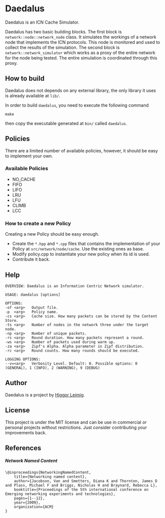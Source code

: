 # Daedalus
Daedalus is an ICN Cache Simulator.

Daedalus has two basic building blocks. The first block is `network::node::network_node` class. It simulates the workings of a network node that implements the ICN protocols. This node is monitored and used to collect the results of the simulation. The second block is `network::network_simulator` which works as a proxy of the entire network for the node being tested. The entire simulation is coordinated through this proxy.

## How to build

Daedalus does not depends on any external library, the only library it uses is already available at `lib/`.

In order to build `daedalus`, you need to execute the following command

```
make
```

then copy the executable generated at `bin/` called `daedalus`.

## Policies

There are a limited number of available policies, however, it should be easy to implement your own.

### Available Policies

- NO_CACHE
- FIFO
- LIFO
- LRU
- LFU
- CLIMB
- LCC

### How to create a new Policy

Creating a new Policy should be easy enough.

- Create the `*.hpp` and `*.cpp` files that contains the implementation of your Policy at `src/network/node/cache`. Use the existing ones as base.
- Modify policy.cpp to instantiate your new policy when its id is used.
- Contribute it back.

## Help

```
OVERVIEW: Daedalus is an Information Centric Network simulator.

USAGE: daedalus [options]

OPTIONS:
-of <arg>   Output file.
-p  <arg>   Policy name.
-cs <arg>   Cache size. How many packets can be stored by the Content Store.
-ts <arg>   Number of nodes in the network three under the target node.
-np <arg>   Number of unique packets.
-rs <arg>   Round duration. How many packets represent a round.
-ws <arg>   Number of packets used during warm up.
-za <arg>   Zipf's Alpha. Alpha parameter in Zipf distribution.
-rc <arg>   Round counts. How many rounds should be executed.

LOGGING OPTIONS:
--v=<arg>   Verbosity Level. Default: 0. Possible options: 0 (GENERAL), 1 (INFO), 2 (WARNING), 9 (DEBUG)
```

## Author

Daedalus is a project by [Higgor Leimig](https://github.com/leimig).

## License

This project is under the MIT license and can be use in commercial or personal projects without restrictions. Just consider contributing your improvements back.

## References

##### Network Named Content
```
\@inproceedings{NetworkingNamedContent,
    title={Networking named content},
    author={Jacobson, Van and Smetters, Diana K and Thornton, James D and Plass, Michael F and Briggs, Nicholas H and Braynard, Rebecca L},
    booktitle={Proceedings of the 5th international conference on Emerging networking experiments and technologies},
    pages={1--12},
    year={2009},
    organization={ACM}
}
```